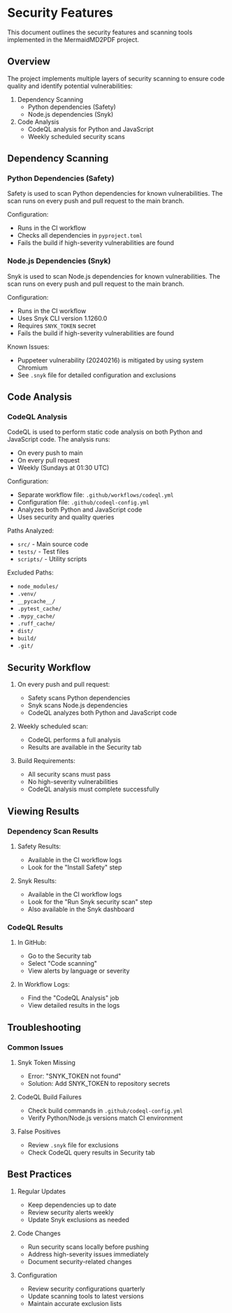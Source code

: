 # Security Features

This document outlines the security features and scanning tools implemented in the MermaidMD2PDF project.

## Overview

The project implements multiple layers of security scanning to ensure code quality and identify potential vulnerabilities:

1. Dependency Scanning
   - Python dependencies (Safety)
   - Node.js dependencies (Snyk)
2. Code Analysis
   - CodeQL analysis for Python and JavaScript
   - Weekly scheduled security scans

## Dependency Scanning

### Python Dependencies (Safety)

Safety is used to scan Python dependencies for known vulnerabilities. The scan runs on every push and pull request to the main branch.

Configuration:
- Runs in the CI workflow
- Checks all dependencies in `pyproject.toml`
- Fails the build if high-severity vulnerabilities are found

### Node.js Dependencies (Snyk)

Snyk is used to scan Node.js dependencies for known vulnerabilities. The scan runs on every push and pull request to the main branch.

Configuration:
- Runs in the CI workflow
- Uses Snyk CLI version 1.1260.0
- Requires `SNYK_TOKEN` secret
- Fails the build if high-severity vulnerabilities are found

Known Issues:
- Puppeteer vulnerability (20240216) is mitigated by using system Chromium
- See `.snyk` file for detailed configuration and exclusions

## Code Analysis

### CodeQL Analysis

CodeQL is used to perform static code analysis on both Python and JavaScript code. The analysis runs:
- On every push to main
- On every pull request
- Weekly (Sundays at 01:30 UTC)

Configuration:
- Separate workflow file: `.github/workflows/codeql.yml`
- Configuration file: `.github/codeql-config.yml`
- Analyzes both Python and JavaScript code
- Uses security and quality queries

Paths Analyzed:
- `src/` - Main source code
- `tests/` - Test files
- `scripts/` - Utility scripts

Excluded Paths:
- `node_modules/`
- `.venv/`
- `__pycache__/`
- `.pytest_cache/`
- `.mypy_cache/`
- `.ruff_cache/`
- `dist/`
- `build/`
- `.git/`

## Security Workflow

1. On every push and pull request:
   - Safety scans Python dependencies
   - Snyk scans Node.js dependencies
   - CodeQL analyzes both Python and JavaScript code

2. Weekly scheduled scan:
   - CodeQL performs a full analysis
   - Results are available in the Security tab

3. Build Requirements:
   - All security scans must pass
   - No high-severity vulnerabilities
   - CodeQL analysis must complete successfully

## Viewing Results

### Dependency Scan Results

1. Safety Results:
   - Available in the CI workflow logs
   - Look for the "Install Safety" step

2. Snyk Results:
   - Available in the CI workflow logs
   - Look for the "Run Snyk security scan" step
   - Also available in the Snyk dashboard

### CodeQL Results

1. In GitHub:
   - Go to the Security tab
   - Select "Code scanning"
   - View alerts by language or severity

2. In Workflow Logs:
   - Find the "CodeQL Analysis" job
   - View detailed results in the logs

## Troubleshooting

### Common Issues

1. Snyk Token Missing
   - Error: "SNYK_TOKEN not found"
   - Solution: Add SNYK_TOKEN to repository secrets

2. CodeQL Build Failures
   - Check build commands in `.github/codeql-config.yml`
   - Verify Python/Node.js versions match CI environment

3. False Positives
   - Review `.snyk` file for exclusions
   - Check CodeQL query results in Security tab

## Best Practices

1. Regular Updates
   - Keep dependencies up to date
   - Review security alerts weekly
   - Update Snyk exclusions as needed

2. Code Changes
   - Run security scans locally before pushing
   - Address high-severity issues immediately
   - Document security-related changes

3. Configuration
   - Review security configurations quarterly
   - Update scanning tools to latest versions
   - Maintain accurate exclusion lists
